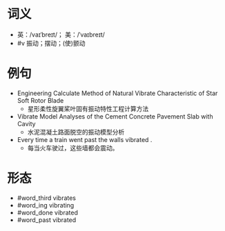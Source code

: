 # 词义
- 英：/vaɪˈbreɪt/； 美：/ˈvaɪbreɪt/
- #v 振动；摆动；(使)颤动
# 例句
- Engineering Calculate Method of Natural Vibrate Characteristic of Star Soft Rotor Blade
	- 星形柔性旋翼桨叶固有振动特性工程计算方法
- Vibrate Model Analyses of the Cement Concrete Pavement Slab with Cavity
	- 水泥混凝土路面脱空的振动模型分析
- Every time a train went past the walls vibrated .
	- 每当火车驶过，这些墙都会震动。
# 形态
- #word_third vibrates
- #word_ing vibrating
- #word_done vibrated
- #word_past vibrated
